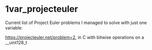 # 1var_projecteuler
Current list of Project Euler problems I managed to solve with just one variable:

https://projecteuler.net/problem=2, in C with bitwise operations on a __uint128_t
